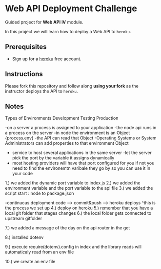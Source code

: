 # Web API Deployment Challenge

Guided project for **Web API IV** module.

In this project we will learn how to deploy a Web API to `heroku`.

## Prerequisites

- Sign up for a [heroku](https://www.heroku.com/) free account.

## Instructions

Please fork this repository and follow along **using your fork** as the instructor deploys the API to `heroku`.

## Notes

Types of Environments
Development
Testing
Production

-on a server a process is assigned to your application
-the node api runs in a process on the server
-in node the environment is an Object {process.env}
-the API can read that Object
-Operating Systems or System Administrators can add properties to that environment Object
- service to host several applications in the same server
-let the server pick the port by the variable it assigns dynamically
- most hosting providers will have that port configured for you if not you need to find the environemtn varibale they go by so you can use it in your code


1.) we added the dynamic port variable to index.js
2.) we added the environment variable  and the port variable to the api file
3.) we added the script start : node to package.json

-continuous deployment
code --> commit&push --> heroku deploys
                      ^this is the process we set up
4.) deploy on heroku
5.) remember that you have a local git folder that stages changes
6.) the local folder gets connected to upstream gitfolder

7.) we added a message of the day on the api router in the get

8.) installed dotenv

9.) execute require(dotenv).config in index
and the library reads will automaticaly read from an env file 

10.) we create an env file